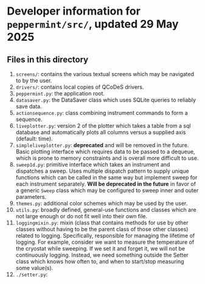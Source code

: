 # Developer information for `peppermint/src/`, updated 29 May 2025

## Files in this directory

1. `screens/`: contains the various textual screens which may be navigated to by the user.
2. `drivers/`: contains local copies of QCoDeS drivers.
3. `peppermint.py`: the application root.
4. `datasaver.py`: the DataSaver class which uses SQLite queries to reliably save data.
5. `actionsequence.py`: class combining instrument commands to form a sequence.
6. `liveplotter.py`: version 2 of the plotter which takes a table from a sql database and automatically plots all columns versus a supplied axis (default: time).
7. `simpleliveplotter.py`: **deprecated** and will be removed in the future. Basic plotting interface which requires data to be passed to a dequeue, which is prone to memory constraints and is overall more difficult to use.
8. `sweep1d.py`: primitive interface which takes an instrument and dispatches a sweep. Uses multiple dispatch pattern to supply unique functions which can be called in the same way but implement sweep for each instrument separately. **Will be deprecated in the future** in favor of a generic `Sweep` class which may be configured to sweep inner and outer parameters.
9. `themes.py`: additional color schemes which may be used by the user.
10. `utils.py`: broadly defined, general-use functions and classes which are not large enough or do not fit well into their own file. 
11. `loggingmixin.py`: mixin (class that contains methods for use by other classes without having to be the parent class of those other classes) related to logging. Specifically, responsible for managing the lifetime of logging. For example, consider we want to measure the temperature of the cryostat while sweeping. If we set it and forget it, we will not be continuously logging. Instead, we need something outside the Setter class which knows how often to, and when to start/stop measuring some value(s).
12. `./setter.py`:
